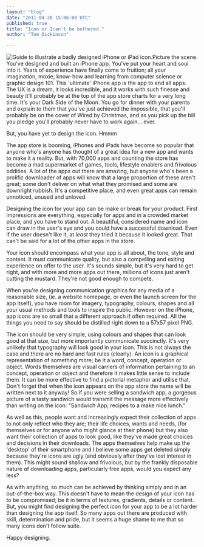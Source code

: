 ```yaml
---
layout: "blog"
date: "2011-04-28 15:06:00 UTC"
published: true
title: "Icon or Ican't be bothered."
author: "Tom Dickinson"

---
```


![Guide to illustrate a badly designed iPhone or iPad icon.](/uploaded_assets/inline-images/000/000/004/display_size_Icon-or-Ican_t-be-bothered.jpg?1303999250)Picture the scene. You've designed and built an iPhone app. You've put your heart and soul into it. Years of experience have finally come to fruition; all your imagination, moxie, know-how and learning from computer science or graphic design 101. This 'ultimate' iPhone app is the app to end all apps. The UX is a dream, it looks incredible, and it works with such finesse and beauty it'll probably be at the top of the app store charts for a very long time. It's your Dark Side of the Moon. You go for dinner with your parents and explain to them that you've just achieved the impossible, that you'll probably be on the cover of Wired by Christmas, and as you pick up the bill you pledge you'll probably never have to work again… ever.  
  
 But, you have yet to design the icon. Hmmm  
  
 The app store is booming, iPhones and iPads have become so popular that anyone who's anyone has thought of a great idea for a new app and wants to make it a reality. But, with 70,000 apps and counting the store has become a mad supermarket of games, tools, lifestyle enablers and frivolous oddities. A lot of the apps out there are amazing, but anyone who's been a prolific downloader of apps will know that a large proportion of these aren't great; some don't deliver on what what they promised and some are downright rubbish. It's a competitive place, and even great apps can remain unnoticed, unused and unloved.  
  
 Designing the icon for your app can be make or break for your product. First impressions are everything, especially for apps and in a crowded market place, and you have to stand out. A beautiful, considered name and icon can draw in the user's eye and you could have a successful download. Even if the user doesn't like it, at _least_ they tried it because it looked great. That can't be said for a lot of the other apps in the store.  
  
 Your icon should encompass what your app is all about, the tone, style and content. It must communicate quality, but also a compelling and exiting experience on offer to the user. It's sounds simple, but it's very hard to get right, and with more and more apps out there, millions of icons just aren't cutting the mustard. They're not good enough to compete.  
  
 When you're designing communication graphics for any media of a reasonable size, (ie. a website homepage, or even the launch screen for the app itself), you have room for imagery, typography, colours, shapes and all your usual methods and tools to inspire the public. However on the iPhone, app icons are so small that a different approach if often required. All the things you need to say should be distilled right down to a 57x57 pixel PNG.  
  
 The icon should be very simple, using colours and shapes that can look good at that size, but more importantly communicate succinctly. It's very unlikely that typography will look good in your icon. This is not always the case and there are no hard and fast rules (clearly). An icon is a graphical representation of something more; be it a word, concept, operation or object. Words themselves are visual carriers of information pertaining to an concept, operation or object and therefore it makes little sense to include them. It can be more effective to find a pictorial metaphor and utilise that. Don't forget that when the icon appears on the app store the name will be written next to it anyway! So if you were selling a sandwich app, a gorgeous picture of a tasty sandwich would transmit the message more effectively than writing on the icon: "Sandwich App, recipes to a make nice lunch."  
  
 As well as this, people want and increasingly expect their collection of apps to not only reflect who they are; their life choices, wants and needs, (for themselves or for anyone who might glance at their phone) but they also want their collection of apps to look good, like they've made great choices and decisions in their downloads. The apps themselves help make up the 'desktop' of their smartphone and I believe some apps get deleted simply because they're icons are ugly (and obviously after they've lost interest in them). This might sound shallow and frivolous, but by the frankly disposable nature of downloading apps, particularly free apps, would you expect any less?  
  
 As with anything, so much can be achieved by thinking simply and in an out-of-the-box way. This doesn't have to mean the design of your icon has to be compromised; be it in terms of textures, gradients, details or content. But, you might find designing the perfect icon for your app to be a lot harder than designing the app itself. So many apps out there are produced with skill, determination and pride, but it seems a huge shame to me that so many icons don't follow suite.  
  
 Happy designing.


